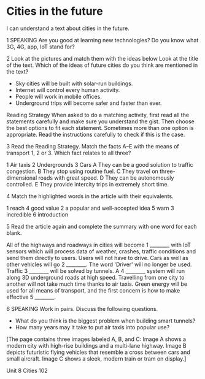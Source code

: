 # Cities in the future

I can understand a text about cities in the future.

1 SPEAKING Are you good at learning new technologies?
Do you know what 3G, 4G, app, IoT stand for?

2 Look at the pictures and match them with the ideas below
Look at the title of the text. Which of the ideas of future
cities do you think are mentioned in the text?

- Sky cities will be built with solar-run buildings.
- Internet will control every human activity.
- People will work in mobile offices.
- Underground trips will become safer and faster than ever.

Reading Strategy
When asked to do a matching activity, first read all the
statements carefully and make sure you understand
the gist. Then choose the best options to fit each
statement. Sometimes more than one option is
appropriate. Read the instructions carefully to check if
this is the case.

3 Read the Reading Strategy. Match the facts A–E with the
means of transport 1, 2 or 3. Which fact relates to all three?

1 Air taxis        2 Undergrounds        3 Cars
A They can be a good solution to traffic congestion.
B They stop using routine fuel.
C They travel on three-dimensional roads with great speed.
D They can be autonomously controlled.
E They provide intercity trips in extremely short time.

4 Match the highlighted words in the article with their
equivalents.

1 reach                    4 good value
2 a popular and well-accepted idea    5 warn
3 incredible                6 introduction

5 Read the article again and complete the summary with one
word for each blank.

All of the highways and roadways in cities will become
1 ________ with IoT sensors which will process data
of weather, crashes, traffic conditions and send them
directly to users. Users will not have to drive. Cars as
well as other vehicles will go 2 ________. The word
'Driver' will no longer be used. Traffic 3 ________ will
be solved by tunnels. A 4 ________ system will run
along 3D underground roads at high speed. Travelling
from one city to another will not take much time
thanks to air taxis. Green energy will be used for all
means of transport, and the first concern is how to
make effective 5 ________.

6 SPEAKING Work in pairs. Discuss the following questions.
- What do you think is the biggest problem when building
smart tunnels?
- How many years may it take to put air taxis into
popular use?

[The page contains three images labeled A, B, and C:
Image A shows a modern city with high-rise buildings and a multi-lane highway.
Image B depicts futuristic flying vehicles that resemble a cross between cars and small aircraft.
Image C shows a sleek, modern train or tram on display.]

Unit 8 Cities 102